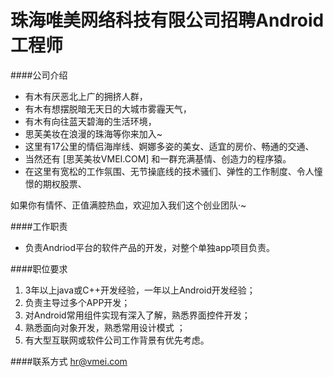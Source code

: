 珠海唯美网络科技有限公司招聘Android工程师
==========

####公司介绍
- 有木有厌恶北上广的拥挤人群，  
- 有木有想摆脱暗无天日的大城市雾霾天气，  
- 有木有向往蓝天碧海的生活环境，  
- 思芙美妆在浪漫的珠海等你来加入~  
- 这里有17公里的情侣海岸线、婀娜多姿的美女、适宜的房价、畅通的交通、  
- 当然还有 [思芙美妆VMEI.COM] 和一群充满基情、创造力的程序猿。  
- 在这里有宽松的工作氛围、无节操底线的技术骚们、弹性的工作制度、令人憧憬的期权股票、  

如果你有情怀、正值满腔热血，欢迎加入我们这个创业团队·~  

####工作职责
- 负责Andriod平台的软件产品的开发，对整个单独app项目负责。

####职位要求 
1. 3年以上java或C++开发经验，一年以上Android开发经验；  
2. 负责主导过多个APP开发；  
3. 对Android常用组件实现有深入了解，熟悉界面控件开发；  
4. 熟悉面向对象开发，熟悉常用设计模式 ；  
5. 有大型互联网或软件公司工作背景有优先考虑。

####联系方式
[hr@vmei.com](mailto:hr@vmei.com)
